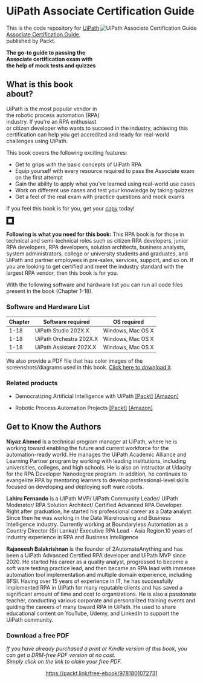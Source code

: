 # UiPath Associate Certification Guide

<a href="https://www.packtpub.com/product/uipath-associate-certification-guide/97818010727316?utm_source=github&utm_medium=repository&utm_campaign=97818010727316"><img src="https://static.packt-cdn.com/products/9781801072731/cover/smaller" alt="UiPath Associate Certification Guide" height="256px" align="right"></a>

This is the code repository for [UiPath Associate Certification Guide](https://www.packtpub.com/product/uipath-associate-certification-guide/97818010727316?utm_source=github&utm_medium=repository&utm_campaign=97818010727316), published by Packt.

**The go-to guide to passing the Associate certification exam with the help of mock tests and quizzes**

## What is this book about?
UiPath is the most popular vendor in the robotic process automation (RPA) industry. If you're an RPA enthusiast or citizen developer who wants to succeed in the industry, achieving this certification can help you get accredited and ready for real-world challenges using UiPath.

This book covers the following exciting features:
* Get to grips with the basic concepts of UiPath RPA
* Equip yourself with every resource required to pass the Associate exam on the first attempt
* Gain the ability to apply what you've learned using real-world use cases
* Work on different use cases and test your knowledge by taking quizzes
* Get a feel of the real exam with practice questions and mock exams

If you feel this book is for you, get your [copy](https://www.amazon.com/dp/1801072736) today!

<a href="https://www.packtpub.com/?utm_source=github&utm_medium=banner&utm_campaign=GitHubBanner"><img src="https://raw.githubusercontent.com/PacktPublishing/GitHub/master/GitHub.png" 
alt="https://www.packtpub.com/" border="5" /></a>


**Following is what you need for this book:**
This RPA book is for those in technical and semi-technical roles such as citizen RPA developers, junior RPA developers, RPA developers, solution architects, business analysts, system administrators, college or university students and graduates, and UiPath and partner employees in pre-sales, services, support, and so on. If you are looking to get certified and meet the industry standard with the largest RPA vendor, then this book is for you.

With the following software and hardware list you can run all code files present in the book (Chapter 1-18).

### Software and Hardware List

| Chapter  | Software required                   | OS required                        |
| -------- | ------------------------------------| -----------------------------------|
| 1-18        | UiPath Studio 202X.X                   | Windows, Mac OS X |
| 1-18        | UiPath Orchestra 202X.X            | Windows, Mac OS X |
| 1-18      | UiPath Assistant 202X.X            | Windows, Mac OS X |


We also provide a PDF file that has color images of the screenshots/diagrams used in this book. [Click here to download it](https://packt.link/cUh7K).

### Related products <Other books you may enjoy>
* Democratizing Artificial Intelligence with UiPath [[Packt]](https://www.packtpub.com/product/democratizing-artificial-intelligence-with-uipath/9781801817653?utm_source=github&utm_medium=repository&utm_campaign=9781801817653) [[Amazon]](https://www.amazon.com/dp/1801817650)

* Robotic Process Automation Projects [[Packt]](https://www.packtpub.com/product/robotic-process-automation-projects/9781839217357?utm_source=github&utm_medium=repository&utm_campaign=9781839217357) [[Amazon]](https://www.amazon.com/dp/1839217359)

## Get to Know the Authors
**Niyaz Ahmed**
is a technical program manager at UiPath, where he is working toward enabling the future and current workforce for the automation-ready world. He manages the UiPath Academic Alliance and Learning Partner program by working with leading institutions, including universities, colleges, and high schools. He is also an instructor at Udacity for the RPA Developer Nanodegree program. In addition, he continues to evangelize RPA by mentoring learners to develop professional-level skills focused on developing and deploying soft ware robots.

**Lahiru Fernando**
is a UiPath MVP/ UiPath Community Leader/ UiPath Moderator/ RPA Solution Architect/ Certified Advanced RPA Developer. Right after graduation, he started his professional career as a Data analyst. Since then he was working in the Data Warehousing and Business Intelligence industry. Currently working at Boundaryless Automation as a Country Director (Sri Lanka)/ Executive RPA Lead - Asia Region.10 years of industry experience in RPA and Business Intelligence

**Rajaneesh Balakrishnan**
is the founder of 2AutomateAnything and has been a UiPath Advanced Certified RPA developer and UiPath MVP since 2020. He started his career as a quality analyst, progressed to become a soft ware testing practice lead, and then became an RPA lead with immense automation tool implementation and multiple domain experience, including BFSI. Having over 15 years of experience in IT, he has successfully implemented RPA in UiPath for many reputable clients and has saved a significant amount of time and cost to organizations. He is also a passionate teacher, conducting various corporate and personalized training events and guiding the careers of many toward RPA in UiPath. He used to share educational content on YouTube, Udemy, and LinkedIn to support the UiPath community.
### Download a free PDF

 <i>If you have already purchased a print or Kindle version of this book, you can get a DRM-free PDF version at no cost.<br>Simply click on the link to claim your free PDF.</i>
<p align="center"> <a href="https://packt.link/free-ebook/9781801072731">https://packt.link/free-ebook/9781801072731 </a> </p>